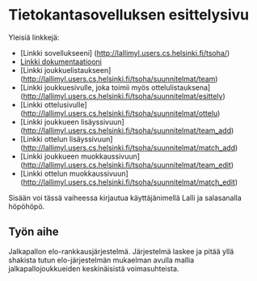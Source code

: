 # Tietokantasovelluksen esittelysivu

Yleisiä linkkejä:

* [Linkki sovellukseeni] (http://lallimyl.users.cs.helsinki.fi/tsoha/)
* [Linkki dokumentaatiooni](https://github.com/Harrihauki/Tsoha-Bootstrap/blob/master/doc/Dokumentaatio.pdf)
* [Linkki joukkuelistaukseen] (http://lallimyl.users.cs.helsinki.fi/tsoha/suunnitelmat/team)
* [Linkki joukkuesivulle, joka toimii myös ottelulistauksena] (http://lallimyl.users.cs.helsinki.fi/tsoha/suunnitelmat/esittely)
* [Linkki ottelusivulle] (http://lallimyl.users.cs.helsinki.fi/tsoha/suunnitelmat/ottelu)
* [Linkki joukkueen lisäyssivuun] (http://lallimyl.users.cs.helsinki.fi/tsoha/suunnitelmat/team_add)
* [Linkki ottelun lisäyssivuun] (http://lallimyl.users.cs.helsinki.fi/tsoha/suunnitelmat/match_add)
* [Linkki joukkueen muokkaussivuun] (http://lallimyl.users.cs.helsinki.fi/tsoha/suunnitelmat/team_edit)
* [Linkki ottelun muokkaussivuun] (http://lallimyl.users.cs.helsinki.fi/tsoha/suunnitelmat/match_edit)

Sisään voi tässä vaiheessa kirjautua käyttäjänimellä Lalli ja salasanalla höpöhöpö.

## Työn aihe

Jalkapallon elo-rankkausjärjestelmä. Järjestelmä laskee ja pitää yllä shakista tutun elo-järjestelmän mukaelman avulla mallia jalkapallojoukkueiden keskinäisistä voimasuhteista.
